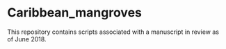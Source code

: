 # Caribbean_mangroves
This repository contains scripts associated with a manuscript in review as of June 2018.
